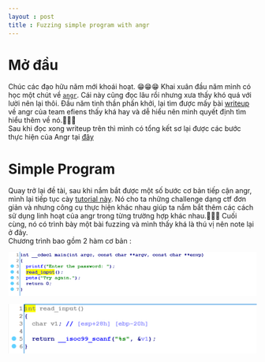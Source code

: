 ```yaml
---
layout : post
title : Fuzzing simple program with angr 
--- 
```


# Mở đầu   
Chúc các đạo hữu năm mới khoái hoạt. 😁😁😁 
Khai xuân đầu năm mình có học một chút về [```angr```](https://docs.angr.io/). Cái này cũng đọc lâu rồi nhưng xưa thấy khó quá với lười nên lại thôi. Đầu năm tinh thần phấn khởi, lại tìm được mấy bài [writeup](https://blog.efiens.com/tag/ctf/) về angr của team efiens thấy khá hay và dễ hiểu nên mình quyết định tìm hiểu thêm về nó.🥳🥳🥳   
Sau khi đọc xong writeup trên thì mình có tổng kết sơ lại được các bước thực hiện của Angr tại [đây](https://www.notion.so/Basic-Setup-998957b22a5a4c05a077a4851b2e1da0)   


# Simple Program   
Quay trở lại đề tài, sau khi nắm bắt được một số bước cơ bản tiếp cận angr, mình lại tiếp tục cày [tutorial này](https://github.com/jakespringer/angr_ctf/tree/master/solutions). Nó cho ta những challenge dạng ctf đơn giản và nhưng công cụ thực hiện khác nhau giúp ta nắm bắt thêm các cách sử dụng linh hoạt của angr trong từng trường hợp khác nhau.🙂🙂🙂 Cuối cùng, nó có trình bày một bài fuzzing và mình thấy khá là thú vị nên note lại ở đây.   
Chương trình bao gồm 2 hàm cơ bản :   

![](https://raw.githubusercontent.com/hacmao/hacmao.github.io/master/ctf/temp/fuzzAngr1%20(1).PNG)    

![](https://raw.githubusercontent.com/hacmao/hacmao.github.io/master/ctf/temp/fuzzAngr1%20(2).PNG)

